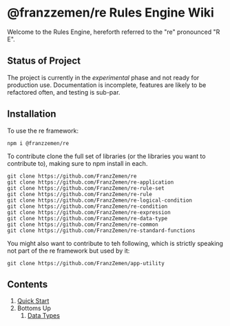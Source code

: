 # @franzzemen/re Rules Engine Wiki

Welcome to the Rules Engine, hereforth referred to the "re" pronounced "R E".

## Status of Project

The project is currently in the _experimental_ phase and not ready for production use. Documentation is incomplete,
features are likely to be refactored often, and testing is sub-par.

## Installation

To use the re framework:

    npm i @franzzemen/re

To contribute clone the full set of libraries (or the libraries you want to contribute to), making sure to npm 
install in each.

    git clone https://github.com/FranzZemen/re 
    git clone https://github.com/FranzZemen/re-application
    git clone https://github.com/FranzZemen/re-rule-set
    git clone https://github.com/FranzZemen/re-rule
    git clone https://github.com/FranzZemen/re-logical-condition
    git clone https://github.com/FranzZemen/re-condition
    git clone https://github.com/FranzZemen/re-expression
    git clone https://github.com/FranzZemen/re-data-type
    git clone https://github.com/FranzZemen/re-common
    git clone https://github.com/FranzZemen/re-standard-functions

You might also want to contribute to teh following, which is strictly speaking not part of the re framework but used 
by it:

    git clone https://github.com/FranzZemen/app-utility
    
## Contents

1. [Quick Start](./quick-start/quick-start.md#quick-start)
2. Bottoms Up
   1. [Data Types](https://github.com/FranzZemen/re-data-type/ts-src/wiki/wiki.md)

